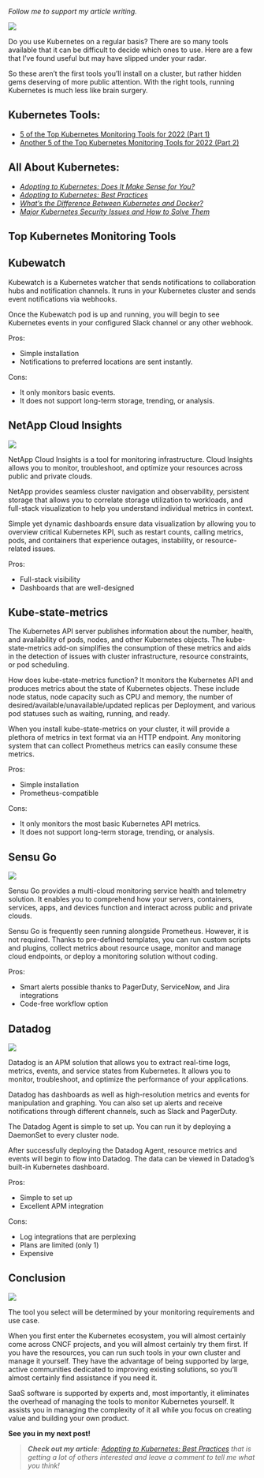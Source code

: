 _Follow me to support my article writing._

![](https://miro.medium.com/max/700/1*R27xLPjkKBTMLDkUtmid-Q.png)

Do you use Kubernetes on a regular basis? There are so many tools available that it can be difficult to decide which ones to use. Here are a few that I’ve found useful but may have slipped under your radar.

So these aren’t the first tools you’ll install on a cluster, but rather hidden gems deserving of more public attention. With the right tools, running Kubernetes is much less like brain surgery.

## Kubernetes Tools:

-   [5 of the Top Kubernetes Monitoring Tools for 2022 (Part 1)](https://myhistoryfeed.medium.com/5-of-the-top-kubernetes-monitoring-tools-for-2022-part-1-f6b417a9a4eb)
-   [Another 5 of the Top Kubernetes Monitoring Tools for 2022 (Part 2)](https://myhistoryfeed.medium.com/another-5-of-the-top-kubernetes-monitoring-tools-for-2022-part-2-67ed56230113)

## All About Kubernetes:

-   [_Adopting to Kubernetes: Does It Make Sense for You?_](https://myhistoryfeed.medium.com/adopting-to-kubernetes-does-it-make-sense-for-you-9b80046a9428)
-   [_Adopting to Kubernetes: Best Practices_](https://myhistoryfeed.medium.com/adopting-to-kubernetes-best-practices-c4d23b05706b)
-   [_What’s the Difference Between Kubernetes and Docker?_](https://myhistoryfeed.medium.com/whats-the-difference-between-kubernetes-and-docker-6d31aee1b426)
-   [_Major Kubernetes Security Issues and How to Solve Them_](https://myhistoryfeed.medium.com/major-kubernetes-security-issues-and-how-to-solve-them-8292583ac520)

## Top Kubernetes Monitoring Tools

## Kubewatch

Kubewatch is a Kubernetes watcher that sends notifications to collaboration hubs and notification channels. It runs in your Kubernetes cluster and sends event notifications via webhooks.

Once the Kubewatch pod is up and running, you will begin to see Kubernetes events in your configured Slack channel or any other webhook.

Pros:

-   Simple installation
-   Notifications to preferred locations are sent instantly.

Cons:

-   It only monitors basic events.
-   It does not support long-term storage, trending, or analysis.

## NetApp Cloud Insights

![](https://miro.medium.com/max/700/0*TAYIYFj-9vsNvXbp)

NetApp Cloud Insights is a tool for monitoring infrastructure. Cloud Insights allows you to monitor, troubleshoot, and optimize your resources across public and private clouds.

NetApp provides seamless cluster navigation and observability, persistent storage that allows you to correlate storage utilization to workloads, and full-stack visualization to help you understand individual metrics in context.

Simple yet dynamic dashboards ensure data visualization by allowing you to overview critical Kubernetes KPI, such as restart counts, calling metrics, pods, and containers that experience outages, instability, or resource-related issues.

Pros:

-   Full-stack visibility
-   Dashboards that are well-designed

## Kube-state-metrics

The Kubernetes API server publishes information about the number, health, and availability of pods, nodes, and other Kubernetes objects. The kube-state-metrics add-on simplifies the consumption of these metrics and aids in the detection of issues with cluster infrastructure, resource constraints, or pod scheduling.

How does kube-state-metrics function? It monitors the Kubernetes API and produces metrics about the state of Kubernetes objects. These include node status, node capacity such as CPU and memory, the number of desired/available/unavailable/updated replicas per Deployment, and various pod statuses such as waiting, running, and ready.

When you install kube-state-metrics on your cluster, it will provide a plethora of metrics in text format via an HTTP endpoint. Any monitoring system that can collect Prometheus metrics can easily consume these metrics.

Pros:

-   Simple installation
-   Prometheus-compatible

Cons:

-   It only monitors the most basic Kubernetes API metrics.
-   It does not support long-term storage, trending, or analysis.

## Sensu Go

![](https://miro.medium.com/max/700/0*TCbWs8SYnA_JPMlu)

Sensu Go provides a multi-cloud monitoring service health and telemetry solution. It enables you to comprehend how your servers, containers, services, apps, and devices function and interact across public and private clouds.

Sensu Go is frequently seen running alongside Prometheus. However, it is not required. Thanks to pre-defined templates, you can run custom scripts and plugins, collect metrics about resource usage, monitor and manage cloud endpoints, or deploy a monitoring solution without coding.

Pros:

-   Smart alerts possible thanks to PagerDuty, ServiceNow, and Jira integrations
-   Code-free workflow option

## Datadog

![](https://miro.medium.com/max/700/1*1ZwESAu4Cjjxj-OmidIBPA.png)

Datadog is an APM solution that allows you to extract real-time logs, metrics, events, and service states from Kubernetes. It allows you to monitor, troubleshoot, and optimize the performance of your applications.

Datadog has dashboards as well as high-resolution metrics and events for manipulation and graphing. You can also set up alerts and receive notifications through different channels, such as Slack and PagerDuty.

The Datadog Agent is simple to set up. You can run it by deploying a DaemonSet to every cluster node.

After successfully deploying the Datadog Agent, resource metrics and events will begin to flow into Datadog. The data can be viewed in Datadog’s built-in Kubernetes dashboard.

Pros:

-   Simple to set up
-   Excellent APM integration

Cons:

-   Log integrations that are perplexing
-   Plans are limited (only 1)
-   Expensive

## Conclusion

![](https://miro.medium.com/max/700/1*cu1yyN_pTZy9M8Bv6eg-cQ.jpeg)

The tool you select will be determined by your monitoring requirements and use case.

When you first enter the Kubernetes ecosystem, you will almost certainly come across CNCF projects, and you will almost certainly try them first. If you have the resources, you can run such tools in your own cluster and manage it yourself. They have the advantage of being supported by large, active communities dedicated to improving existing solutions, so you’ll almost certainly find assistance if you need it.

SaaS software is supported by experts and, most importantly, it eliminates the overhead of managing the tools to monitor Kubernetes yourself. It assists you in managing the complexity of it all while you focus on creating value and building your own product.

**See you in my next post!**

> **_Check out my article_**_:_ [_Adopting to Kubernetes: Best Practices_](https://medium.com/p/c4d23b05706b) _that is getting a lot of others interested and leave a comment to tell me what you think!_